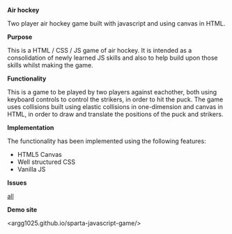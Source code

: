 **Air hockey**

Two player air hockey game built with javascript and using canvas in HTML.

**Purpose**

This is a HTML / CSS / JS game of air hockey. It is intended as a consolidation of newly learned JS skills and also to help build upon those skills whilst making the game.

**Functionality**

This is a game to be played by two players against eachother, both using keyboard controls to control the strikers, in order to hit the puck. The game uses collisions built using elastic collisions in one-dimension and canvas in HTML, in order to draw and translate the positions of the puck and strikers.

**Implementation**

The functionality has been implemented using the following features:
- HTML5 Canvas
- Well structured CSS 
- Vanilla JS

**Issues**

[all](#sparta-javascript-game/issues)

**Demo site**

<argg1025.github.io/sparta-javascript-game/>

